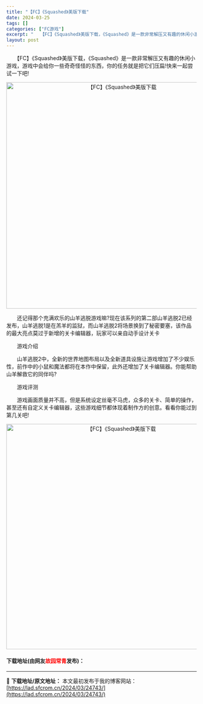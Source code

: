 ```yaml
---
title: "【FC】《Squashed》美版下载"
date: 2024-03-25
tags: []
categories: ["FC游戏"]
excerpt: "　　【FC】《Squashed》美版下载，《Squashed》是一款非常解压又有趣的休闲小游戏，游戏中会给你一些奇奇怪怪的东西，你的任务就是把它们压扁!快来一起尝试一下吧! 　　还记得那个充满欢乐的山羊逃脱游戏嘛?现在该系列的第二部山羊逃脱2已经发布，山羊逃脱1是在羔羊的监狱，而山羊逃脱2将场景换到&hellip;"
layout: post
---
```


 <p>　　【FC】《Squashed》美版下载，《Squashed》是一款非常解压又有趣的休闲小游戏，游戏中会给你一些奇奇怪怪的东西，你的任务就是把它们压扁!快来一起尝试一下吧!</p> <p align="center"><img align="" border="0" src="https://lad.sfcrom.cn/wp-content/uploads/2024/03/20240325_66019ae11ed07.png" width="597" alt="【FC】《Squashed》美版下载" /></p> <p>　　还记得那个充满欢乐的山羊逃脱游戏嘛?现在该系列的第二部山羊逃脱2已经发布，山羊逃脱1是在羔羊的监狱，而山羊逃脱2将场景换到了秘密要塞，该作品的最大亮点莫过于新增的关卡编辑器，玩家可以亲自动手设计关卡</p> <p>　　游戏介绍</p> <p>　　山羊逃脱2中，全新的世界地图布局以及全新道具设施让游戏增加了不少娱乐性，前作中的小鼠和魔法都将在本作中保留，此外还增加了关卡编辑器。你能帮助山羊解救它的同伴吗?</p> <p>　　游戏评测</p> <p>　　游戏画面质量并不高，但是系统设定丝毫不马虎，众多的关卡、简单的操作，甚至还有自定义关卡编辑器，这些游戏细节都体现着制作方的创意。看看你能过到第几关吧!</p> <p align="center"><img align="" border="0" src="https://lad.sfcrom.cn/wp-content/uploads/2024/03/20240325_66019ae2c7faa.png" width="594" alt="【FC】《Squashed》美版下载" /></p> <p><h4>下载地址(由网友<font color="red">故园常青</font>发布)：</h4></p> 

---
📖 **下载地址/原文地址：** 本文最初发布于我的博客网站：[https://lad.sfcrom.cn/2024/03/24743/](https://lad.sfcrom.cn/2024/03/24743/)
